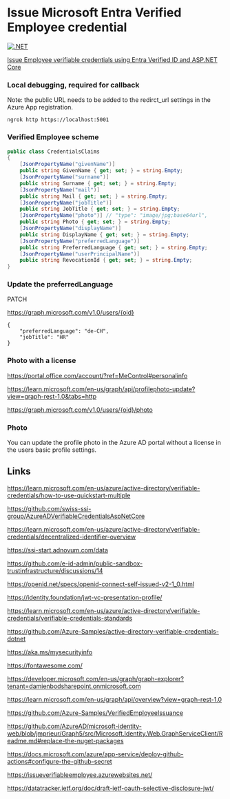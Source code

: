# Issue Microsoft Entra Verified Employee credential

[![.NET](https://github.com/swiss-ssi-group/AzureADVerifiableEmployee/actions/workflows/dotnet.yml/badge.svg)](https://github.com/swiss-ssi-group/AzureADVerifiableEmployee/actions/workflows/dotnet.yml)

[Issue Employee verifiable credentials using Entra Verified ID and ASP.NET Core](https://damienbod.com/2023/07/03/issue-employee-verifiable-credentials-using-entra-verified-id-and-asp-net-core/)

### Local debugging, required for callback

Note: the public URL needs to be added to the redirct_url settings in the Azure App registration.

```
ngrok http https://localhost:5001
```

### Verified Employee scheme

```csharp
public class CredentialsClaims
{
    [JsonPropertyName("givenName")]
    public string GivenName { get; set; } = string.Empty;
    [JsonPropertyName("surname")]
    public string Surname { get; set; } = string.Empty;
    [JsonPropertyName("mail")]
    public string Mail { get; set; } = string.Empty;
    [JsonPropertyName("jobTitle")]
    public string JobTitle { get; set; } = string.Empty;
    [JsonPropertyName("photo")] // "type": "image/jpg;base64url",
    public string Photo { get; set; } = string.Empty;
    [JsonPropertyName("displayName")]
    public string DisplayName { get; set; } = string.Empty;
    [JsonPropertyName("preferredLanguage")]
    public string PreferredLanguage { get; set; } = string.Empty;
    [JsonPropertyName("userPrincipalName")]
    public string RevocationId { get; set; } = string.Empty;
}
```

### Update the preferredLanguage

PATCH 

https://graph.microsoft.com/v1.0/users/{oid}
```
{
    "preferredLanguage": "de-CH",
    "jobTitle": "HR"
}
```

### Photo with a license

https://portal.office.com/account/?ref=MeControl#personalinfo

https://learn.microsoft.com/en-us/graph/api/profilephoto-update?view=graph-rest-1.0&tabs=http

https://graph.microsoft.com/v1.0/users/{oid}/photo

### Photo

You can update the profile photo in the Azure AD portal without a license in the users basic profile settings.

## Links

https://learn.microsoft.com/en-us/azure/active-directory/verifiable-credentials/how-to-use-quickstart-multiple

https://github.com/swiss-ssi-group/AzureADVerifiableCredentialsAspNetCore

https://learn.microsoft.com/en-us/azure/active-directory/verifiable-credentials/decentralized-identifier-overview

https://ssi-start.adnovum.com/data

https://github.com/e-id-admin/public-sandbox-trustinfrastructure/discussions/14

https://openid.net/specs/openid-connect-self-issued-v2-1_0.html

https://identity.foundation/jwt-vc-presentation-profile/

https://learn.microsoft.com/en-us/azure/active-directory/verifiable-credentials/verifiable-credentials-standards

https://github.com/Azure-Samples/active-directory-verifiable-credentials-dotnet

https://aka.ms/mysecurityinfo

https://fontawesome.com/

https://developer.microsoft.com/en-us/graph/graph-explorer?tenant=damienbodsharepoint.onmicrosoft.com

https://learn.microsoft.com/en-us/graph/api/overview?view=graph-rest-1.0

https://github.com/Azure-Samples/VerifiedEmployeeIssuance

https://github.com/AzureAD/microsoft-identity-web/blob/jmprieur/Graph5/src/Microsoft.Identity.Web.GraphServiceClient/Readme.md#replace-the-nuget-packages

https://docs.microsoft.com/azure/app-service/deploy-github-actions#configure-the-github-secret

https://issueverifiableemployee.azurewebsites.net/

https://datatracker.ietf.org/doc/draft-ietf-oauth-selective-disclosure-jwt/
